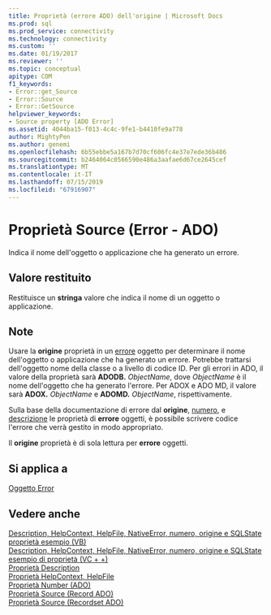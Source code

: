 ```yaml
---
title: Proprietà (errore ADO) dell'origine | Microsoft Docs
ms.prod: sql
ms.prod_service: connectivity
ms.technology: connectivity
ms.custom: ''
ms.date: 01/19/2017
ms.reviewer: ''
ms.topic: conceptual
apitype: COM
f1_keywords:
- Error::get_Source
- Error::Source
- Error::GetSource
helpviewer_keywords:
- Source property [ADO Error]
ms.assetid: 4044ba15-f013-4c4c-9fe1-b4410fe9a778
author: MightyPen
ms.author: genemi
ms.openlocfilehash: 6b55ebbe5a167b7d70cf606fc4e37e7ede36b486
ms.sourcegitcommit: b2464064c0566590e486a3aafae6d67ce2645cef
ms.translationtype: MT
ms.contentlocale: it-IT
ms.lasthandoff: 07/15/2019
ms.locfileid: "67916907"
---
```

# <a name="source-property-ado-error"></a>Proprietà Source (Error - ADO)
Indica il nome dell'oggetto o applicazione che ha generato un errore.  
  
## <a name="return-value"></a>Valore restituito  
 Restituisce un **stringa** valore che indica il nome di un oggetto o applicazione.  
  
## <a name="remarks"></a>Note  
 Usare la **origine** proprietà in un [errore](../../../ado/reference/ado-api/error-object.md) oggetto per determinare il nome dell'oggetto o applicazione che ha generato un errore. Potrebbe trattarsi dell'oggetto nome della classe o a livello di codice ID. Per gli errori in ADO, il valore della proprietà sarà **ADODB.** _ObjectName_, dove *ObjectName* è il nome dell'oggetto che ha generato l'errore. Per ADOX e ADO MD, il valore sarà **ADOX.** _ObjectName_ e **ADOMD.** _ObjectName_, rispettivamente.  
  
 Sulla base della documentazione di errore dal **origine**, [numero](../../../ado/reference/ado-api/number-property-ado.md), e [descrizione](../../../ado/reference/ado-api/description-property.md) le proprietà di **errore** oggetti, è possibile scrivere codice l'errore che verrà gestito in modo appropriato.  
  
 Il **origine** proprietà è di sola lettura per **errore** oggetti.  
  
## <a name="applies-to"></a>Si applica a  
 [Oggetto Error](../../../ado/reference/ado-api/error-object.md)  
  
## <a name="see-also"></a>Vedere anche  
 [Description, HelpContext, HelpFile, NativeError, numero, origine e SQLState proprietà esempio (VB)](../../../ado/reference/ado-api/description-helpcontext-helpfile-nativeerror-number-source-example-vb.md)   
 [Description, HelpContext, HelpFile, NativeError, numero, origine e SQLState esempio di proprietà (VC + +)](../../../ado/reference/ado-api/description-helpcontext-helpfile-nativeerror-number-source-example-vc.md)   
 [Proprietà Description](../../../ado/reference/ado-api/description-property.md)   
 [Proprietà HelpContext, HelpFile](../../../ado/reference/ado-api/helpcontext-helpfile-properties.md)   
 [Proprietà Number (ADO)](../../../ado/reference/ado-api/number-property-ado.md)   
 [Proprietà Source (Record ADO)](../../../ado/reference/ado-api/source-property-ado-record.md)   
 [Proprietà Source (Recordset ADO)](../../../ado/reference/ado-api/source-property-ado-recordset.md)
